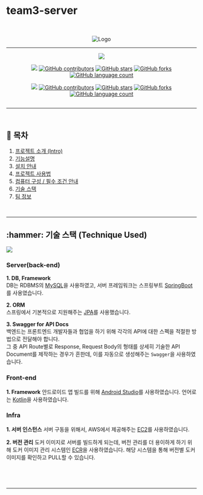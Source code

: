 # team3-server

<br/>

<div align='center'>

![Logo](https://github.com/wafflestudio21-5/team3-server/assets/79765552/07bbef19-14b1-47d5-9045-084764ac161f)

---

<img src='https://img.shields.io/badge/Version-1.0.0-blue?style=for-the-badge&logo'>

<img src="https://img.shields.io/badge/Android-3DDC84?style=flat-square&logo=android&logoColor=white"/> <a href="https://github.com/wafflestudio21-5/team3-android/graphs/contributors"><img alt="GitHub contributors" src="https://img.shields.io/github/contributors/wafflestudio21-5/team3-android?color=success"></a> <a href="https://github.com/wafflestudio21-5/team3-android/stargazers"><img alt="GitHub stars" src="https://img.shields.io/github/stars/wafflestudio21-5/team3-android"></a> <a href="https://github.com/wafflestudio21-5/team3-android/network/members"><img alt="GitHub forks" src="https://img.shields.io/github/forks/wafflestudio21-5/team3-android"></a> <a href="https://github.com/wafflestudio21-5/team3-android/search?l=JavaScript&type=code"><img alt="GitHub language count" src="https://img.shields.io/github/languages/count/wafflestudio21-5/team3-android"></a>

<img src="https://img.shields.io/badge/Spring-6DB33F?style=flat-square&logo=Spring&logoColor=white"/> <a href="https://github.com/wafflestudio21-5/team3-server/graphs/contributors"><img alt="GitHub contributors" src="https://img.shields.io/github/contributors/wafflestudio21-5/team3-server?color=success"></a> <a href="https://github.com/wafflestudio21-5/team3-server/stargazers"><img alt="GitHub stars" src="https://img.shields.io/github/stars/wafflestudio21-5/team3-server"></a> <a href="https://github.com/wafflestudio21-5/team3-server/network/members"><img alt="GitHub forks" src="https://img.shields.io/github/forks/wafflestudio21-5/team3-server"></a> <a href="https://github.com/wafflestudio21-5/team3-server/search?l=JavaScript&type=code"><img alt="GitHub language count" src="https://img.shields.io/github/languages/count/wafflestudio21-5/team3-server"></a>

## </div>

---

## <br/> :book: 목차

  <ol>
    <li><a href="#introduction-project"> 프로젝트 소개 (Intro)</a></li>
    <li><a href="#introduction-function"> 기능설명 </a></li>
    <li><a href="#how-to-install"> 설치 안내 </a></li>
    <li><a href="#how-to-use"> 프로젝트 사용법 </a></li>
    <li><a href="#prerequisites"> 컴퓨터 구성 / 필수 조건 안내</a></li>
    <li><a href="#techniques"> 기술 스택</a></li>
    <li><a href="#team"> 팀 정보</a></li>
  </ol>

<br/>

---

<h2 id="techniques">:hammer: 기술 스택 (Technique Used)</h2>

<img src="https://github.com/wafflestudio21-5/team3-server/assets/79765552/02fb4a9b-43ac-4dac-97cf-5c3fb4ece485">

### Server(back-end)

**1. DB, Framework**  
DB는 RDBMS의 [MySQL](https://www.mysql.com/)을 사용하였고, 서버 프레임워크는 스프링부트 [SpringBoot](https://spring.io/projects/spring-boot)를 사용였습니다.
<br/>

**2. ORM**  
스프링에서 기본적으로 지원해주는 [JPA](https://docs.spring.io/spring-data/jpa/reference/index.html)를 사용했습니다.
<br/>

**3. Swagger for API Docs**  
백엔드는 프론트엔드 개발자들과 협업을 하기 위해 각각의 API에 대한 스펙을 적절한 방법으로 전달해야 합니다.  
그 중 API Route별로 Response, Request Body의 형태를 상세히 기술한 API Document를 제작하는 경우가 흔한데, 이를 자동으로 생성해주는 `Swagger`을 사용하였습니다.
<br/>

### Front-end

**1. Framework**
안드로이드 앱 빌드를 위해 [Android Studio](https://developer.android.com/studio?hl=ko)를 사용하였습니다. 언어로는 [Kotlin](https://kotlinlang.org/)을 사용하였습니다.
<br/>

### Infra

**1. 서버 인스턴스**
서버 구동을 위해서, AWS에서 제공해주는 [EC2](https://aws.amazon.com/ko/ec2/)를 사용하였습니다.

**2. 버전 관리**
도커 이미지로 서버를 빌드하게 되는데, 버전 관리를 더 용이하게 하기 위해 도커 이미지 관리 시스템인 [ECR](https://aws.amazon.com/ko/ecr/)을 사용하였습니다. 해당 시스템을 통해 버전별 도커 이미지를 확인하고 PULL할 수 있습니다.

## <br/>

---
